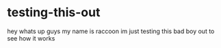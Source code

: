 # testing-this-out
hey whats up guys my name is raccoon im just testing this bad boy out to see how it works
